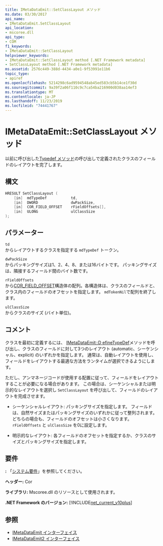 ```yaml
---
title: IMetaDataEmit::SetClassLayout メソッド
ms.date: 03/30/2017
api_name:
- IMetaDataEmit.SetClassLayout
api_location:
- mscoree.dll
api_type:
- COM
f1_keywords:
- IMetaDataEmit::SetClassLayout
helpviewer_keywords:
- IMetaDataEmit::SetClassLayout method [.NET Framework metadata]
- SetClassLayout method [.NET Framework metadata]
ms.assetid: 2576c449-388d-4434-a0e1-9f53991e11b6
topic_type:
- apiref
ms.openlocfilehash: 5214298c6ad9594548ab45ed583cb5b14ce1f30d
ms.sourcegitcommit: 9a39f2a06f110c9c7ca54ba216900d038aa14ef3
ms.translationtype: MT
ms.contentlocale: ja-JP
ms.lasthandoff: 11/23/2019
ms.locfileid: "74441767"
---
```

# <a name="imetadataemitsetclasslayout-method"></a>IMetaDataEmit::SetClassLayout メソッド
以前に呼び出した[Typedef メソッド](../../../../docs/framework/unmanaged-api/metadata/imetadataemit-definetypedef-method.md)の呼び出しで定義されたクラスのフィールドのレイアウトを完了します。  
  
## <a name="syntax"></a>構文  
  
```cpp  
HRESULT SetClassLayout (  
    [in]  mdTypeDef           td,   
    [in]  DWORD               dwPackSize,   
    [in]  COR_FIELD_OFFSET    rFieldOffsets[],   
    [in]  ULONG               ulClassSize   
);  
```  
  
## <a name="parameters"></a>パラメーター  
 `td`  
 からレイアウトするクラスを指定する `mdTypeDef` トークン。  
  
 `dwPackSize`  
 からパッキングサイズは1、2、4、8、または16バイトです。 パッキングサイズは、隣接するフィールド間のバイト数です。  
  
 `rFieldOffsets`  
 から[COR_FIELD_OFFSET](../../../../docs/framework/unmanaged-api/metadata/cor-field-offset-structure.md)構造体の配列。各構造体は、クラスのフィールドと、クラス内のフィールドのオフセットを指定します。 `mdTokenNil`で配列を終了します。  
  
 `ulClassSize`  
 からクラスのサイズ (バイト単位)。  
  
## <a name="remarks"></a>コメント  
 クラスを最初に定義するには、 [IMetaDataEmit::D efineTypeDef](../../../../docs/framework/unmanaged-api/metadata/imetadataemit-definetypedef-method.md)メソッドを呼び出し、クラスのフィールドに対して3つのレイアウト (automatic、シーケンシャル、explicit) のいずれかを指定します。 通常は、自動レイアウトを使用し、フィールドをレイアウトする最適な方法をランタイムが選択できるようにします。  
  
 ただし、アンマネージコードが使用する配置に従って、フィールドをレイアウトすることが必要になる場合があります。 この場合は、シーケンシャルまたは明示的なレイアウトを選択し `SetClassLayout` を呼び出して、フィールドのレイアウトを完成させます。  
  
- シーケンシャルレイアウト: パッキングサイズを指定します。 フィールドは、自然サイズまたはパッキングサイズのいずれかに従って整列されます。どちらの場合も、フィールドのオフセットは小さくなります。 `rFieldOffsets` と `ulClassSize` を0に設定します。  
  
- 明示的なレイアウト: 各フィールドのオフセットを指定するか、クラスのサイズとパッキングサイズを指定します。  
  
## <a name="requirements"></a>要件  
 **:** 「[システム要件](../../../../docs/framework/get-started/system-requirements.md)」を参照してください。  
  
 **ヘッダー:** Cor  
  
 **ライブラリ:** Mscoree.dll のリソースとして使用されます。  
  
 **.NET Framework のバージョン:** [!INCLUDE[net_current_v10plus](../../../../includes/net-current-v10plus-md.md)]  
  
## <a name="see-also"></a>参照

- [IMetaDataEmit インターフェイス](../../../../docs/framework/unmanaged-api/metadata/imetadataemit-interface.md)
- [IMetaDataEmit2 インターフェイス](../../../../docs/framework/unmanaged-api/metadata/imetadataemit2-interface.md)
